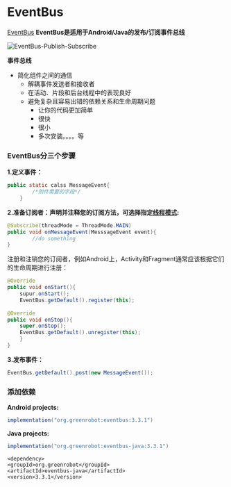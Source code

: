 # EventBus
[EventBus](https://github.com/greenrobot/EventBus)
**EventBus是适用于Android/Java的发布/订阅事件总线**

![EventBus-Publish-Subscribe](https://user-images.githubusercontent.com/99581158/168569821-18504282-1afa-4289-ba9d-a45364855af5.png  )

**事件总线**

- 简化组件之间的通信
    - 解耦事件发送者和接收者
    - 在活动、片段和后台线程中的表现良好
    - 避免复杂且容易出错的依赖关系和生命周期问题
      - 让你的代码更加简单
      - 很快
      - 很小
      - 多次安装。。。。等

### EventBus分三个步骤
**1.定义事件：**
```java
public static calss MessageEvent{
        /*附件需要的字段*/
    }
```

**2.准备订阅者：声明并注释您的订阅方法，可选择指定[线程模式](https://greenrobot.org/eventbus/documentation/delivery-threads-threadmode/):**

```java
@Subscribe(threadMode = ThreadMode.MAIN)
public void onMessageEvent(MesssageEvent event){
        //do something
}
```
注册和注销您的订阅者，例如Android上，Activity和Fragment通常应该根据它们的生命周期进行注册：
```java
@Override
public void onStart(){
    supur.onStart();
    EventBus.getDefault().register(this);
    
@Override
public void onStop(){
    super.onStop();
    EventBus.getDefault().unregister(this);
    }
}
```
**3.发布事件：**
```java
EventBus.getDefault().post(new MessageEvent());
```
### 添加依赖
**Android projects:**

```java
implementation("org.greenrobot:eventbus:3.3.1")
```
**Java projects:**
```java
implementation("org.greenrobot:eventbus-java:3.3.1")
```
    <dependency>
    <groupId>org.greenrobot</groupId>
    <artifactId>eventbus-java</artifactId>
    <version>3.3.1</version>
</dependency>

